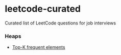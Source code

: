 # leetcode-curated
Curated list of LeetCode questions for job interviews

### Heaps
- [Top-K frequent elements](https://leetcode.com/problems/top-k-frequent-elements/)
